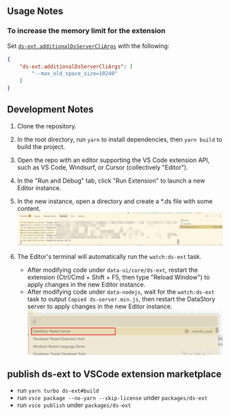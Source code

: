 ## Usage Notes

### To increase the memory limit for the extension

Set [`ds-ext.additionalDsServerCliArgs`](vscode://settings/ds-ext.additionalDsServerCliArgs) with the following:
```json
{
    "ds-ext.additionalDsServerCliArgs": [
        "--max_old_space_size=10240"
    ]
}
```

## Development Notes
1. Clone the repository.
2. In the root directory, run `yarn` to install dependencies, then `yarn build` to build the project.
3. Open the repo with an editor supporting the VS Code extension API, such as VS Code, Windsurf, or Cursor (collectively "Editor").
4. In the "Run and Debug" tab, click "Run Extension" to launch a new Editor instance.
5. In the new instance, open a directory and create a *.ds file with some content.
![alt text](./image/watch-ds-ext.png)

6. The Editor's terminal will automatically run the `watch:ds-ext` task.
   * After modifying code under `data-ui/core/ds-ext`, restart the extension (Ctrl/Cmd + Shift + F5, then type "Reload Window") to apply changes in the new Editor instance.
   * After modifying code under `data-nodejs`, wait for the `watch:ds-ext` task to output `Copied ds-server.min.js`, then restart the DataStory server to apply changes in the new Editor instance.
![alt text](./image/datastory-restart-server.png)


## publish ds-ext to VSCode extension marketplace

* run `yarn turbo ds-ext#build`
* run `vsce package --no-yarn --skip-license` under `packages/ds-ext`
* run `vsce publish` under `packages/ds-ext`
